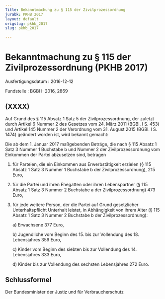 ```yaml
---
Title: Bekanntmachung zu § 115 der Zivilprozessordnung
jurabk: PKHB 2017
layout: default
origslug: pkhb_2017
slug: pkhb_2017

---
```


# Bekanntmachung zu § 115 der Zivilprozessordnung (PKHB 2017)

Ausfertigungsdatum
:   2016-12-12

Fundstelle
:   BGBl I: 2016, 2869


## (XXXX)

Auf Grund des § 115 Absatz 1 Satz 5 der Zivilprozessordnung, der zuletzt durch Artikel 6 Nummer 2 des Gesetzes vom 24. März 2011 (BGBl. I S. 453) und Artikel 145 Nummer 2 der Verordnung vom 31. August 2015 (BGBl. I S. 1474) geändert worden ist, wird bekannt gemacht:

Die ab dem 1. Januar 2017 maßgebenden Beträge, die nach § 115 Absatz 1 Satz 3 Nummer 1 Buchstabe b und Nummer 2 der Zivilprozessordnung vom Einkommen der Partei abzusetzen sind, betragen

1.  für Parteien, die ein Einkommen aus Erwerbstätigkeit erzielen (§ 115 Absatz 1 Satz 3 Nummer 1 Buchstabe b der Zivilprozessordnung), 215 Euro,


2.  für die Partei und ihren Ehegatten oder ihren Lebenspartner (§ 115 Absatz 1 Satz 3 Nummer 2 Buchstabe a der Zivilprozessordnung) 473 Euro,


3.  für jede weitere Person, der die Partei auf Grund gesetzlicher Unterhaltspflicht Unterhalt leistet, in Abhängigkeit von ihrem Alter (§ 115 Absatz 1 Satz 3 Nummer 2 Buchstabe b der Zivilprozessordnung):

    a)  Erwachsene 377 Euro,


    b)  Jugendliche vom Beginn des 15. bis zur Vollendung des 18. Lebensjahres 359 Euro,


    c)  Kinder vom Beginn des siebten bis zur Vollendung des 14. Lebensjahres 333 Euro,


    d)  Kinder bis zur Vollendung des sechsten Lebensjahres 272 Euro.








## Schlussformel

Der Bundesminister der Justiz und für Verbraucherschutz

